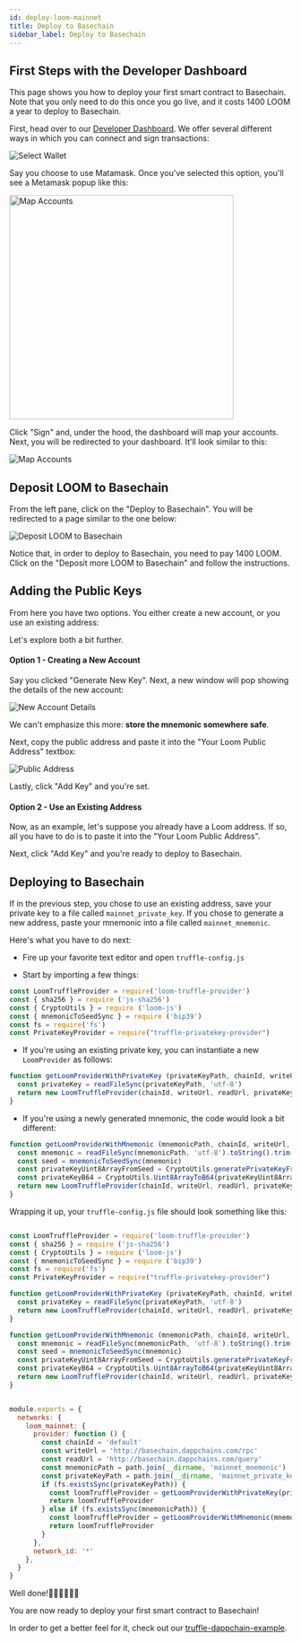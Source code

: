```yaml
---
id: deploy-loom-mainnet
title: Deploy to Basechain
sidebar_label: Deploy to Basechain
---
```


## First Steps with the Developer Dashboard

This page shows you how to deploy your first smart contract to Basechain. Note that you only need to do this once you go live, and it costs 1400 LOOM a year to deploy to Basechain.

First, head over to our [Developer Dashboard](https://dashboard.dappchains.com/login). We offer several different ways in which you can connect and sign transactions:

![Select Wallet](/developers/img/deploy-to-loom-select-wallet.png)

Say you choose to use Matamask. Once you've selected this option, you'll see a Metamask popup like this:

<img src="/developers/img/deploy-to-loom-map-accounts.png" alt="Map Accounts" width="400"/>

Click "Sign" and, under the hood, the dashboard will map your accounts. Next, you will be redirected to your dashboard. It'll look similar to this:

![Map Accounts](/developers/img/deploy-to-loom-dashboard.png)


## Deposit LOOM to Basechain

From the left pane, click on the "Deploy to Basechain". You will be redirected to a page similar to the one below:

![Deposit LOOM to Basechain](/developers/img/deploy-to-loom-deposit-loom.png)

Notice that, in order to deploy to Basechain, you need to pay 1400 LOOM. Click on the "Deposit more LOOM to Basechain" and follow the instructions.

## Adding the Public Keys

From here you have two options. You either create a new account, or you use an existing address:

Let's explore both a bit further.

#### Option 1 - Creating a New Account

Say you clicked "Generate New Key". Next, a new window will pop showing the details of the new account:

![New Account Details](/developers/img/deploy-to-loom-create-new-account.png)

We can't emphasize this more: **store the mnemonic somewhere safe**.

Next, copy the public address and paste it into the "Your Loom Public Address" textbox:

![Public Address](/developers/img/deploy-to-loom-paste-public-address.png)

Lastly, click "Add Key" and you're set.

#### Option 2 - Use an Existing Address

Now, as an example, let's suppose you already have a Loom address. If so, all you have to do is to paste it into the "Your Loom Public Address".

Next, click "Add Key" and you're ready to deploy to Basechain.

## Deploying to Basechain

If in the previous step, you chose to use an existing address, save your private key to a file called `mainnet_private_key`. If you chose to generate a new address, paste your mnemonic into a file called `mainnet_mnemonic`.

Here's what you have to do next:

 - Fire up your favorite text editor and open `truffle-config.js`

 - Start by importing a few things:

```js
const LoomTruffleProvider = require('loom-truffle-provider')
const { sha256 } = require ('js-sha256')
const { CryptoUtils } = require ('loom-js')
const { mnemonicToSeedSync } = require ('bip39')
const fs = require('fs')
const PrivateKeyProvider = require("truffle-privatekey-provider")
```

 - If you're using an existing private key, you can instantiate a new `LoomProvider` as follows:

 ```js
 function getLoomProviderWithPrivateKey (privateKeyPath, chainId, writeUrl, readUrl) {
   const privateKey = readFileSync(privateKeyPath, 'utf-8')
   return new LoomTruffleProvider(chainId, writeUrl, readUrl, privateKey)
 }
 ```

 - If you're using a newly generated mnemonic, the code would look a bit different:

 ```js
 function getLoomProviderWithMnemonic (mnemonicPath, chainId, writeUrl, readUrl) {
   const mnemonic = readFileSync(mnemonicPath, 'utf-8').toString().trim()
   const seed = mnemonicToSeedSync(mnemonic)
   const privateKeyUint8ArrayFromSeed = CryptoUtils.generatePrivateKeyFromSeed(new Uint8Array(sha256.array(seed)))
   const privateKeyB64 = CryptoUtils.Uint8ArrayToB64(privateKeyUint8ArrayFromSeed)
   return new LoomTruffleProvider(chainId, writeUrl, readUrl, privateKeyB64)
 }
 ```

Wrapping it up, your `truffle-config.js` file should look something like this:

```js

const LoomTruffleProvider = require('loom-truffle-provider')
const { sha256 } = require ('js-sha256')
const { CryptoUtils } = require ('loom-js')
const { mnemonicToSeedSync } = require ('bip39')
const fs = require('fs')
const PrivateKeyProvider = require("truffle-privatekey-provider")

function getLoomProviderWithPrivateKey (privateKeyPath, chainId, writeUrl, readUrl) {
  const privateKey = readFileSync(privateKeyPath, 'utf-8')
  return new LoomTruffleProvider(chainId, writeUrl, readUrl, privateKey)
}

function getLoomProviderWithMnemonic (mnemonicPath, chainId, writeUrl, readUrl) {
  const mnemonic = readFileSync(mnemonicPath, 'utf-8').toString().trim()
  const seed = mnemonicToSeedSync(mnemonic)
  const privateKeyUint8ArrayFromSeed = CryptoUtils.generatePrivateKeyFromSeed(new Uint8Array(sha256.array(seed)))
  const privateKeyB64 = CryptoUtils.Uint8ArrayToB64(privateKeyUint8ArrayFromSeed)
  return new LoomTruffleProvider(chainId, writeUrl, readUrl, privateKeyB64)
}


module.exports = {
  networks: {
    loom_mainnet: {
      provider: function () {
        const chainId = 'default'
        const writeUrl = 'http://basechain.dappchains.com/rpc'
        const readUrl = 'http://basechain.dappchains.com/query'
        const mnemonicPath = path.join(__dirname, 'mainnet_mnemonic')
        const privateKeyPath = path.join(__dirname, 'mainnet_private_key')
        if (fs.existsSync(privateKeyPath)) {
          const loomTruffleProvider = getLoomProviderWithPrivateKey(privateKeyPath, chainId, writeUrl, readUrl)
          return loomTruffleProvider
        } else if (fs.existsSync(mnemonicPath)) {
          const loomTruffleProvider = getLoomProviderWithMnemonic(mnemonicPath, chainId, writeUrl, readUrl)
          return loomTruffleProvider
        }
      },
      network_id: '*'
    },
  }
}
```

Well done!👏🏻👏🏻👏🏻

You are now ready to deploy your first smart contract to Basechain!

In order to get a better feel for it, check out our [truffle-dappchain-example](https://github.com/loomnetwork/truffle-dappchain-example).
